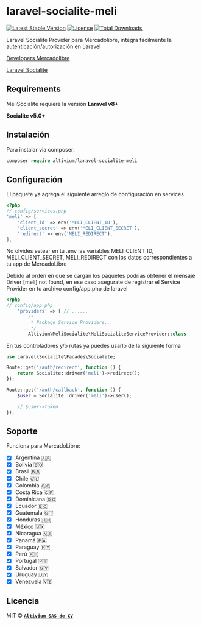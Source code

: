 laravel-socialite-meli
=======================
[![Latest Stable Version](https://poser.pugx.org/altivium/laravel-socialite-meli/v/stable)](https://packagist.org/packages/altivium/laravel-socialite-meli)
[![License](https://poser.pugx.org/altivium/laravel-socialite-meli/license)](https://packagist.org/packages/altivium/laravel-socialite-meli)
[![Total Downloads](https://poser.pugx.org/altivium/laravel-socialite-meli/downloads)](https://packagist.org/packages/altivium/laravel-socialite-meli)

Laravel Socialite Provider para Mercadolibre, integra fácilmente la autenticación/autorización en Laravel

[Developers Mercadolibre](https://developers.mercadolibre.com/)

[Laravel Socialite](https://laravel.com/docs/socialite)

Requirements
------------

MeliSocialite requiere la versión 
**Laravel v8+**

**Socialite v5.0+**

Instalación
-------

Para instalar via composer:
```php
composer require altivium/laravel-socialite-meli
```
Configuración
-------

El paquete ya agrega el siguiente arreglo de configuración en services

```php
<?php
// config/services.php
'meli' => [
    'client_id' => env('MELI_CLIENT_ID'),
    'client_secret' => env('MELI_CLIENT_SECRET'),
    'redirect' => env('MELI_REDIRECT'),
],

```
No olvides setear en tu .env las variables MELI_CLIENT_ID, MELI_CLIENT_SECRET, MELI_REDIRECT con los datos correspondientes a tu app de MercadoLibre

Debido al orden en que se cargan los paquetes podrias obtener el mensaje Driver [meli] not found, en ese caso asegurate de registrar el Service Provider en tu archivo config/app.php de laravel

```php
<?php
// config/app.php
    'providers' => [ // ......
        /*
         * Package Service Providers...
         */
        Altivium\MeliSocialite\MeliSocialiteServiceProvider::class

```

En tus controladores y/o rutas ya puedes usarlo de la siguiente forma

```php
use Laravel\Socialite\Facades\Socialite;

Route::get('/auth/redirect', function () {
    return Socialite::driver('meli')->redirect();
});

Route::get('/auth/callback', function () {
    $user = Socialite::driver('meli')->user();

    // $user->token
});

```

Soporte
-------

Funciona para MercadoLibre:

  * [x] Argentina 🇦🇷
  * [x] Bolivia 🇧🇴
  * [x] Brasil 🇧🇷
  * [x] Chile 🇨🇱
  * [x] Colombia 🇨🇴
  * [x] Costa Rica 🇨🇷
  * [x] Dominicana 🇩🇴
  * [x] Ecuador 🇪🇨
  * [x] Guatemala 🇬🇹
  * [x] Honduras 🇭🇳
  * [x] México 🇲🇽
  * [x] Nicaragua 🇳🇮
  * [x] Panamá 🇵🇦
  * [x] Paraguay 🇵🇾
  * [x] Perú 🇵🇪
  * [x] Portugal 🇵🇹
  * [x] Salvador 🇸🇻
  * [x] Uruguay 🇺🇾
  * [x] Venezuela 🇻🇪
  
Licencia
-------

MIT © **[`Altivium SAS de CV`](https://altivium.com)**
